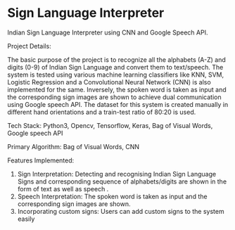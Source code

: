 # Sign Language Interpreter
Indian Sign Language Interpreter using CNN and Google Speech API.

Project Details:

The basic purpose of the project is to recognize all the alphabets (A-Z) and digits (0-9) of Indian
Sign Language and convert them to text/speech. 
The system is tested using various machine learning classifiers like KNN, SVM, Logistic Regression and 
a Convolutional Neural Network (CNN) is also implemented for the same. 
Inversely, the spoken word is taken as input and the corresponding sign images are shown
to achieve dual communication using Google speech API. 
The dataset for this system is created manually in different hand orientations and 
a train-test ratio of 80:20 is used.

Tech Stack:
Python3, Opencv, Tensorflow, Keras, Bag of Visual
Words, Google speech API

Primary Algorithm:
Bag of Visual Words, CNN

Features Implemented:

1. Sign Interpretation:
Detecting and recognising Indian Sign Language Signs and corresponding sequence of alphabets/digits
are shown in the form of text as well as speech .
2. Speech Interpretation:
The spoken word is taken as input and the corresponding sign images are shown.
3. Incorporating custom signs:
Users can add custom signs to the system easily

